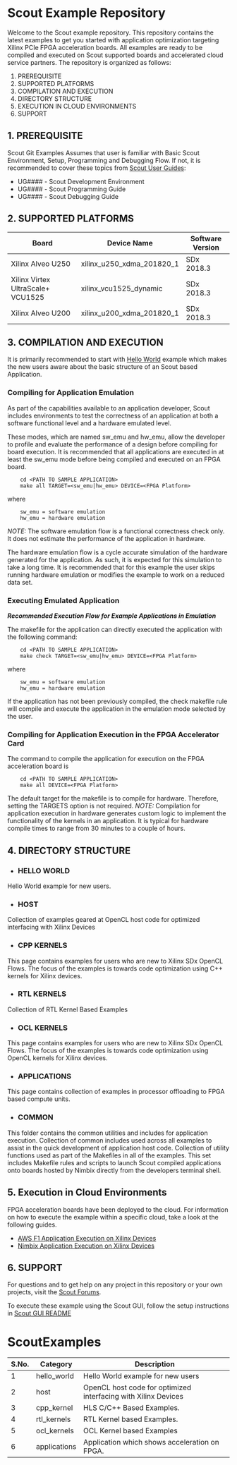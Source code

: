 Scout Example Repository
===========================

Welcome to the Scout example repository. This repository contains the latest examples to get you started with application optimization targeting Xilinx PCIe FPGA acceleration boards. All examples are ready to be compiled and executed on Scout supported boards and accelerated cloud service partners. The repository is organized as follows:

1. PREREQUISITE
2. SUPPORTED PLATFORMS
3. COMPILATION AND EXECUTION
4. DIRECTORY STRUCTURE
5. EXECUTION IN CLOUD ENVIRONMENTS
6. SUPPORT


## 1. PREREQUISITE

Scout Git Examples Assumes that user is familiar with Basic Scout Environment, Setup, Programming and Debugging Flow. If not, it is recommended to cover these topics from [Scout User Guides][]:
 - UG#### - Scout Development Environment
 - UG#### - Scout Programming Guide
 - UG#### - Scout Debugging Guide

## 2. SUPPORTED PLATFORMS

Board | Device Name | Software Version
------|-------------|-----------------
Xilinx Alveo U250|xilinx_u250_xdma_201820_1|SDx 2018.3
Xilinx Virtex UltraScale+ VCU1525|xilinx_vcu1525_dynamic|SDx 2018.3
Xilinx Alveo U200|xilinx_u200_xdma_201820_1|SDx 2018.3

## 3. COMPILATION AND EXECUTION

It is primarily recommended to start with [Hello World][] example which makes the new users aware about the basic structure of an Scout based Application.

### Compiling for Application Emulation
As part of the capabilities available to an application developer, Scout includes environments to test the correctness of an application at both a software functional level and a hardware emulated level.

These modes, which are named sw_emu and hw_emu, allow the developer to profile and evaluate the performance of a design before compiling for board execution.
It is recommended that all applications are executed in at least the sw_emu mode before being compiled and executed on an FPGA board.

```
    cd <PATH TO SAMPLE APPLICATION>
    make all TARGET=<sw_emu|hw_emu> DEVICE=<FPGA Platform>
```
where
```
	sw_emu = software emulation
	hw_emu = hardware emulation
```

*NOTE:* The software emulation flow is a functional correctness check only. It does not estimate the performance of the application in hardware.

The hardware emulation flow is a cycle accurate simulation of the hardware generated for the application. As such, it is expected for this simulation to take a long time.
It is recommended that for this example the user skips running hardware emulation or modifies the example to work on a reduced data set.

### Executing Emulated Application 
***Recommended Execution Flow for Example Applications in Emulation*** 

The makefile for the application can directly executed the application with the following command:
```
    cd <PATH TO SAMPLE APPLICATION>
    make check TARGET=<sw_emu|hw_emu> DEVICE=<FPGA Platform>

```
where
```
	sw_emu = software emulation
	hw_emu = hardware emulation
```
If the application has not been previously compiled, the check makefile rule will compile and execute the application in the emulation mode selected by the user.

### Compiling for Application Execution in the FPGA Accelerator Card
The command to compile the application for execution on the FPGA acceleration board is
```
    cd <PATH TO SAMPLE APPLICATION>
    make all DEVICE=<FPGA Platform>
```
The default target for the makefile is to compile for hardware. Therefore, setting the TARGETS option is not required.
*NOTE:* Compilation for application execution in hardware generates custom logic to implement the functionality of the kernels in an application.
It is typical for hardware compile times to range from 30 minutes to a couple of hours.

## 4. DIRECTORY STRUCTURE

- ### HELLO WORLD
Hello World example for new users.

- ### HOST
Collection of examples geared at OpenCL host code for optimized interfacing with Xilinx Devices

- ### CPP KERNELS
This page contains examples for users who are new to Xilinx SDx OpenCL Flows. The focus of the examples is towards code optimization using C++ kernels for Xilinx devices.

- ### RTL KERNELS
Collection of RTL Kernel Based Examples

- ### OCL KERNELS
This page contains examples for users who are new to Xilinx SDx OpenCL Flows. The focus of the examples is towards code optimization using OpenCL kernels for Xilinx devices.

- ### APPLICATIONS
This page contains collection of examples in processor offloading to FPGA based compute units.

- ### COMMON
This folder contains the common utilities and includes for application
execution. Collection of common includes used across all examples to assist in the quick development of application host code. Collection of utility functions used as part of the Makefiles in all of the examples. This set includes Makefile rules and scripts to launch Scout compiled applications onto boards hosted by Nimbix directly from the developers terminal shell.

## 5. Execution in Cloud Environments

FPGA acceleration boards have been deployed to the cloud. For information on how to execute the example within a specific cloud, take a look at the following guides.
* [AWS F1 Application Execution on Xilinx Devices]
* [Nimbix Application Execution on Xilinx Devices] 

## 6. SUPPORT

For questions and to get help on any project in this repository or your own projects, visit the [Scout Forums][].

To execute these example using the Scout GUI, follow the setup instructions in [Scout GUI README][]



[AWS F1 Application Execution on Xilinx Devices]: https://github.com/aws/aws-fpga/blob/master/SDAccel/README.md
[Nimbix Application Execution on Xilinx Devices]: ./common/utility/nimbix/README.md
[Hello World]: 100_hello_world/101_hello_world/
[Scout User Guides]: http://www.xilinx.com/support/documentation-navigation/development-tools/software-development/sdaccel.html?resultsTablePreSelect=documenttype:SeeAll#documentation
[Scout Forums]: https://forums.xilinx.com/t5/Scout/bd-p/SDx
[Scout GUI README]: ./GUIREADME.md

# ScoutExamples

S.No.   | Category  | Description 
--------|-----------|-----------------------------------------
1 | hello_world      |Hello World example for new users
2 | host      |OpenCL host code for optimized interfacing with Xilinx Devices
3 | cpp_kernel     |HLS C/C++ Based Examples.
4 | rtl_kernels     |RTL Kernel based Examples.
5 | ocl_kernels      |OCL Kernel based Examples
6 | applications     |Application which shows acceleration on FPGA.
